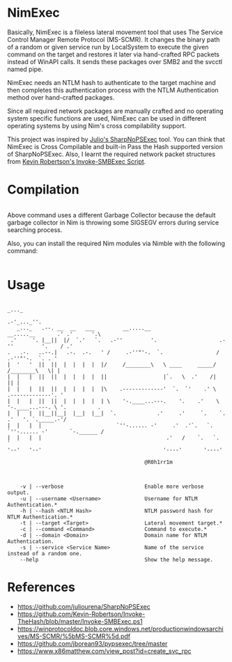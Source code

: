 # NimExec
Basically, NimExec is a fileless lateral movement tool that uses The Service Control Manager Remote Protocol (MS-SCMR). It changes the binary path of a random or given service run by LocalSystem to execute the given command on the target and restores it later via hand-crafted RPC packets instead of WinAPI calls. It sends these packages over SMB2 and the svcctl named pipe.

NimExec needs an NTLM hash to authenticate to the target machine and then completes this authentication process with the NTLM Authentication method over hand-crafted packages.

Since all required network packages are manually crafted and no operating system specific functions are used, NimExec can be used in different operating systems by using Nim's cross compilability support.

This project was inspired by [Julio's SharpNoPSExec](https://github.com/juliourena/SharpNoPSExec) tool. You can think that NimExec is Cross Compilable and built-in Pass the Hash supported version of SharpNoPSExec. Also, I learnt the required network packet structures from [Kevin Robertson's Invoke-SMBExec Script](https://github.com/Kevin-Robertson/Invoke-TheHash/blob/master/Invoke-SMBExec.ps1).


# Compilation
```

```

Above command uses a different Garbage Collector because the default garbage collector in Nim is throwing some SIGSEGV errors during service searching process.

Also, you can install the required Nim modules via Nimble with the following command:

```

```

# Usage

``` 
                                                                                          _..._
                                                                                          .-'_..._''.
   _..._   .--. __  __   ___         __.....__                          __.....__       .' .'      '.\
 .'     '. |__||  |/  `.'   `.   .-''         '.                    .-''         '.    / .'
.   .-.   ..--.|   .-.  .-.   ' /     .-''"'-.  `.                 /     .-''"'-.  `. . '
|  '   '  ||  ||  |  |  |  |  |/     /________\   \ ____     _____/     /________\   \| |
|  |   |  ||  ||  |  |  |  |  ||                  |`.   \  .'    /|                  || |
|  |   |  ||  ||  |  |  |  |  |\    .-------------'  `.  `'    .' \    .-------------'. '
|  |   |  ||  ||  |  |  |  |  | \    '-.____...---.    '.    .'    \    '-.____...---. \ '.          .
|  |   |  ||__||__|  |__|  |__|  `.             .'     .'     `.    `.             .'   '. `._____.-'/
|  |   |  |                        `''-...... -'     .'  .'`.   `.    `''-...... -'       `-.______ /
|  |   |  |                                        .'   /    `.   `.                               `
'--'   '--'                                       '----'       '----'

                                            @R0h1rr1m



    -v | --verbose                          Enable more verbose output.
    -u | --username <Username>              Username for NTLM Authentication.*
    -h | --hash <NTLM Hash>                 NTLM password hash for NTLM Authentication.*
    -t | --target <Target>                  Lateral movement target.*
    -c | --command <Command>                Command to execute.*
    -d | --domain <Domain>                  Domain name for NTLM Authentication.
    -s | --service <Service Name>           Name of the service instead of a random one.
    --help                                  Show the help message.

```


# References

- https://github.com/juliourena/SharpNoPSExec
- https://github.com/Kevin-Robertson/Invoke-TheHash/blob/master/Invoke-SMBExec.ps1
- https://winprotocoldoc.blob.core.windows.net/productionwindowsarchives/MS-SCMR/%5bMS-SCMR%5d.pdf
- https://github.com/jborean93/pypsexec/tree/master
- https://www.x86matthew.com/view_post?id=create_svc_rpc
